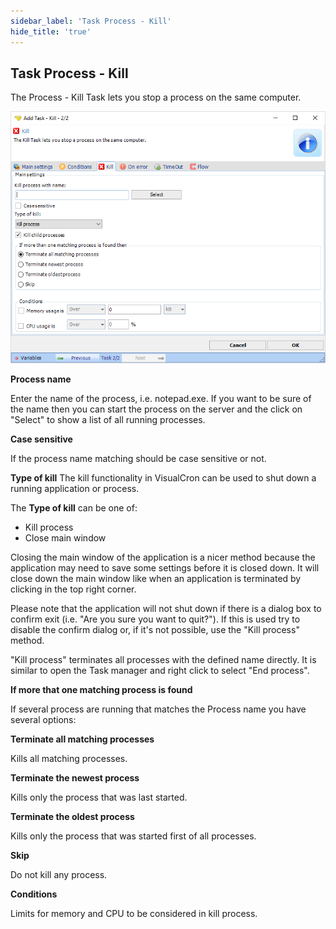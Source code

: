 ```yaml
---
sidebar_label: 'Task Process - Kill'
hide_title: 'true'
---
```


## Task Process - Kill

The Process - Kill Task lets you stop a process on the same computer.

![](../../../static/img/taskprocesskill.png)

**Process name**

Enter the name of the process, i.e. notepad.exe. If you want to be sure of the name then you can start the process on the server and the click on "Select" to show a list of all running processes.
 
**Case sensitive**

If the process name matching should be case sensitive or not.
 
**Type of kill** 
The kill functionality in VisualCron can be used to shut down a running application or process.

The **Type of kill** can be one of:
* Kill process
* Close main window
 
Closing the main window of the application is a nicer method because the application may need to save some settings before it is closed down. It will close down the main window like when an application is terminated by clicking in the top right corner.
 
Please note that the application will not shut down if there is a dialog box to confirm exit (i.e. "Are you sure you want to quit?"). If this is used try to disable the confirm dialog or, if it's not possible, use the "Kill process" method.
 
"Kill process" terminates all processes with the defined name directly. It is similar to open the Task manager and right click to select "End process".
 
**If more that one matching process is found**

If several process are running that matches the Process name you have several options:
 
**Terminate all matching processes**

Kills all matching processes.
 
**Terminate the newest process**

Kills only the process that was last started.
 
**Terminate the oldest process**

Kills only the process that was started first of all processes.
 
**Skip**

Do not kill any process.
 
**Conditions**

Limits for memory and CPU to be considered in kill process.